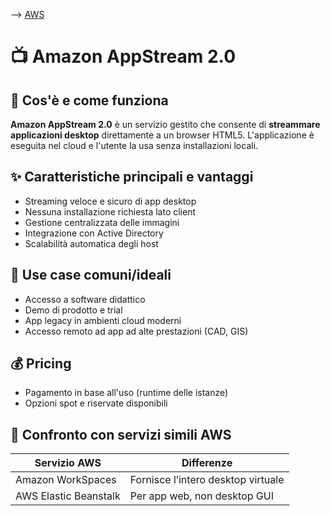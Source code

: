 --> [AWS](AWS.md)
# 📺 Amazon AppStream 2.0

## 📘 Cos'è e come funziona

**Amazon AppStream 2.0** è un servizio gestito che consente di **streammare applicazioni desktop** direttamente a un browser HTML5. L'applicazione è eseguita nel cloud e l'utente la usa senza installazioni locali.

## ✨ Caratteristiche principali e vantaggi

- Streaming veloce e sicuro di app desktop
- Nessuna installazione richiesta lato client
- Gestione centralizzata delle immagini
- Integrazione con Active Directory
- Scalabilità automatica degli host

## 🚀 Use case comuni/ideali

- Accesso a software didattico
- Demo di prodotto e trial
- App legacy in ambienti cloud moderni
- Accesso remoto ad app ad alte prestazioni (CAD, GIS)

## 💰 Pricing

- Pagamento in base all'uso (runtime delle istanze)
- Opzioni spot e riservate disponibili

## 🔄 Confronto con servizi simili AWS

| Servizio AWS         | Differenze                        |
|----------------------|-----------------------------------|
| Amazon WorkSpaces    | Fornisce l’intero desktop virtuale|
| AWS Elastic Beanstalk| Per app web, non desktop GUI      |
